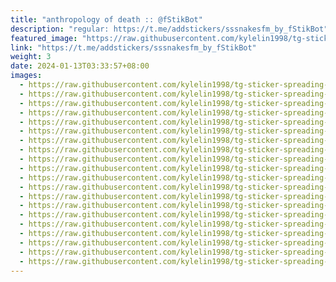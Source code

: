 ```yaml
---
title: "anthropology of death :: @fStikBot"
description: "regular: https://t.me/addstickers/sssnakesfm_by_fStikBot"
featured_image: "https://raw.githubusercontent.com/kylelin1998/tg-sticker-spreading-worldwide-images/main/img/10e653c7-2296-47e5-a56c-98d1dd02b84a.jpg"
link: "https://t.me/addstickers/sssnakesfm_by_fStikBot"
weight: 3
date: 2024-01-13T03:33:57+08:00
images:
  - https://raw.githubusercontent.com/kylelin1998/tg-sticker-spreading-worldwide-images/main/img/10e653c7-2296-47e5-a56c-98d1dd02b84a.jpg
  - https://raw.githubusercontent.com/kylelin1998/tg-sticker-spreading-worldwide-images/main/img/8061053f-6b63-442d-a771-7cda7e75a8ed.jpg
  - https://raw.githubusercontent.com/kylelin1998/tg-sticker-spreading-worldwide-images/main/img/838c734f-d580-47e2-9bed-00832ae8ab41.jpg
  - https://raw.githubusercontent.com/kylelin1998/tg-sticker-spreading-worldwide-images/main/img/493a375b-1a4a-4464-bd44-92f02208c1ea.jpg
  - https://raw.githubusercontent.com/kylelin1998/tg-sticker-spreading-worldwide-images/main/img/10975f88-d988-499f-99c8-526e29a0d047.jpg
  - https://raw.githubusercontent.com/kylelin1998/tg-sticker-spreading-worldwide-images/main/img/f0fad3ae-3a1f-4ba5-9a8c-35a074c7f346.jpg
  - https://raw.githubusercontent.com/kylelin1998/tg-sticker-spreading-worldwide-images/main/img/9dd48e24-8143-4141-8d4c-c26b7574e564.jpg
  - https://raw.githubusercontent.com/kylelin1998/tg-sticker-spreading-worldwide-images/main/img/536f460c-ac52-484f-93f4-68a8b65efdd7.jpg
  - https://raw.githubusercontent.com/kylelin1998/tg-sticker-spreading-worldwide-images/main/img/5cffd14d-ba29-4a65-b369-d8905338a0b4.jpg
  - https://raw.githubusercontent.com/kylelin1998/tg-sticker-spreading-worldwide-images/main/img/5b67b1b0-de83-4628-a8c0-3733f33a32da.jpg
  - https://raw.githubusercontent.com/kylelin1998/tg-sticker-spreading-worldwide-images/main/img/a0593afe-1205-45e0-a143-249aac494c2b.jpg
  - https://raw.githubusercontent.com/kylelin1998/tg-sticker-spreading-worldwide-images/main/img/183d877d-4e93-42e2-92a0-2c653f5f49e3.jpg
  - https://raw.githubusercontent.com/kylelin1998/tg-sticker-spreading-worldwide-images/main/img/fc33ddfa-59fa-430b-a106-e59c1ef9d798.jpg
  - https://raw.githubusercontent.com/kylelin1998/tg-sticker-spreading-worldwide-images/main/img/7f6dd774-b1c3-452c-811a-35fa58b0dd4f.jpg
  - https://raw.githubusercontent.com/kylelin1998/tg-sticker-spreading-worldwide-images/main/img/ca938cbd-fa39-4d14-98d6-0b882ed55b16.jpg
  - https://raw.githubusercontent.com/kylelin1998/tg-sticker-spreading-worldwide-images/main/img/aa60d7cb-a023-4617-a608-6f7c05def246.jpg
  - https://raw.githubusercontent.com/kylelin1998/tg-sticker-spreading-worldwide-images/main/img/ad690b3d-0525-405a-adad-963c04389b5e.jpg
  - https://raw.githubusercontent.com/kylelin1998/tg-sticker-spreading-worldwide-images/main/img/65b8862b-fdbf-47b8-9e3c-7e006bc8df68.jpg
  - https://raw.githubusercontent.com/kylelin1998/tg-sticker-spreading-worldwide-images/main/img/4da5e80e-6766-4cdf-95ec-ad2b82f549e2.jpg
  - https://raw.githubusercontent.com/kylelin1998/tg-sticker-spreading-worldwide-images/main/img/51757ee6-f02e-4fee-99c7-77c6aafdadc7.jpg
---
```

